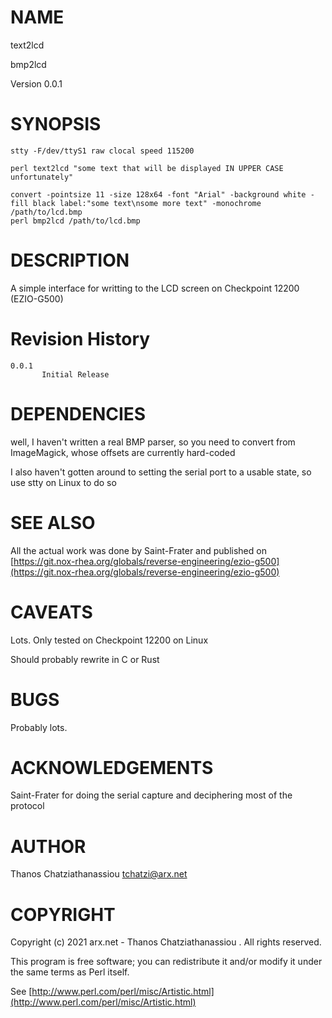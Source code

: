 # NAME

text2lcd

bmp2lcd

Version 0.0.1

# SYNOPSIS

    stty -F/dev/ttyS1 raw clocal speed 115200

    perl text2lcd "some text that will be displayed IN UPPER CASE unfortunately"
    
    convert -pointsize 11 -size 128x64 -font "Arial" -background white -fill black label:"some text\nsome more text" -monochrome /path/to/lcd.bmp
    perl bmp2lcd /path/to/lcd.bmp

# DESCRIPTION

A simple interface for writting to the LCD screen on Checkpoint 12200
(EZIO-G500) 

# Revision History

    0.0.1
           Initial Release

# DEPENDENCIES

well, I haven't written a real BMP parser, so you need to convert from ImageMagick, whose offsets are currently 
hard-coded

I also haven't gotten around to setting the serial port to a usable state, so use stty on Linux to do so

# SEE ALSO

All the actual work was done by Saint-Frater and published on [https://git.nox-rhea.org/globals/reverse-engineering/ezio-g500](https://git.nox-rhea.org/globals/reverse-engineering/ezio-g500)

# CAVEATS

Lots. Only tested on Checkpoint 12200 on Linux

Should probably rewrite in C or Rust

# BUGS

Probably lots.

# ACKNOWLEDGEMENTS

Saint-Frater for doing the serial capture and deciphering most of the protocol

# AUTHOR

Thanos Chatziathanassiou <tchatzi@arx.net>

# COPYRIGHT

Copyright (c) 2021 arx.net - Thanos Chatziathanassiou . All rights reserved.

This program is free software; you can redistribute it and/or
modify it under the same terms as Perl itself.

See [http://www.perl.com/perl/misc/Artistic.html](http://www.perl.com/perl/misc/Artistic.html)
